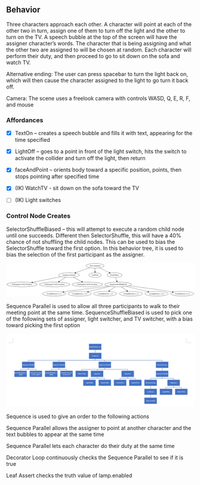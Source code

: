 ## Behavior

Three characters approach each other.  A character will point at each of the other two in turn, assign one of them to turn off the light and the other to turn on the TV.  A speech bubble at the top of the screen will have the assigner character’s words.  The character that is being assigning and what the other two are assigned to will be chosen at random.  Each character will perform their duty, and then proceed to go to sit down on the sofa and watch TV.  

Alternative ending: The user can press spacebar to turn the light back on, which will then cause the character assigned to the light to go turn it back off. 

Camera: The scene uses a freelook camera with controls WASD, Q, E, R, F, and mouse


### Affordances
  - [x] TextOn – creates a speech bubble and fills it with text, appearing for the time specified

  - [x] LightOff – goes to a point in front of the light switch, hits the switch to activate the collider and turn off the light, then return

  - [x] faceAndPoint – orients body toward a specific position, points, then stops pointing after specified time

  - [x] (IK) WatchTV - sit down on the sofa toward the TV

  - [ ] (IK) Light switches

### Control Node Creates
SelectorShuffleBiased – this will attempt to execute a random child node until one succeeds. Different then SelectorShuffle, this will have a 40% chance of not shuffling the child nodes.  This can be used to bias the SelectorShuffle toward the first option.  In this behavior tree, it is used to bias the selection of the first participant as the assigner.

![](Report/tree1.png)

Sequence Parallel is used to allow all three participants to walk to their meeting point at the same time.
SequenceShuffleBiased is used to pick one of the following sets of assigner, light switcher, and TV switcher, with a bias toward picking the first option



![](Report/img2.png)

Sequence is used to give an order to the following actions

Sequence Parallel allows the assigner to point at another character and the text bubbles to appear at the same time

Sequence Parallel lets each character do their duty at the same time

Decorator Loop continuously checks the Sequence Parallel to see if it is true

Leaf Assert checks the truth value of lamp.enabled